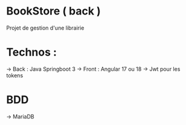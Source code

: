 # BookStore ( back )
Projet de gestion d'une librairie

# Technos :
  -> Back : Java Springboot 3
  -> Front : Angular 17 ou 18
  -> Jwt pour les tokens

# BDD
 -> MariaDB

